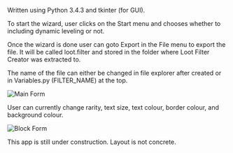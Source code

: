 Written using Python 3.4.3 and tkinter (for GUI).

To start the wizard, user clicks on the Start menu and chooses whether to including dynamic leveling or not.

Once the wizard is done user can goto Export in the File menu to export the file. It will be called loot.filter and stored in the folder where Loot Filter Creator was extracted to.

The name of the file can either be changed in file explorer after created or in Variables.py (FILTER_NAME) at the top.

![Main Form](https://cloud.githubusercontent.com/assets/7481680/20274895/54e33ff0-aa64-11e6-9602-23be3117898e.png)

User can currently change rarity, text size, text colour, border colour, and background colour.

![Block Form](https://cloud.githubusercontent.com/assets/7481680/20292726/fe10fc76-aabd-11e6-9895-2a24d3e252ec.png)

This app is still under construction. Layout is not concrete.

